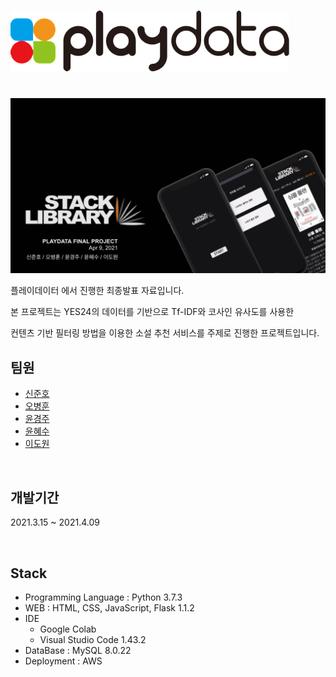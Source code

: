 # <img src="./playdat.png" />


</br>



<img src="./stack_library.png" />


플레이데이터 에서 진행한 최종발표 자료입니다.

본 프로젝트는 YES24의 데이터를 기반으로 Tf-IDF와 코사인 유사도를 사용한 

컨텐츠 기반 필터링 방법을 이용한 소설 추천 서비스를 주제로 진행한 프로젝트입니다.



## 팀원

- [신준호](https://github.com/ggwnsghgg)
- [오병훈](https://github.com/OHBEYOUNGHUN)
- [윤경주](https://github.com/GraceYoon281)
- [윤혜수](https://github.com/YHS20)
- [이도원](https://github.com/2dowon)

</br>

## 개발기간

2021.3.15 ~ 2021.4.09

</br>

## Stack

- Programming Language : Python 3.7.3
- WEB : HTML, CSS, JavaScript, Flask 1.1.2
- IDE
  - Google Colab
  - Visual Studio Code 1.43.2
- DataBase : MySQL 8.0.22
- Deployment : AWS
